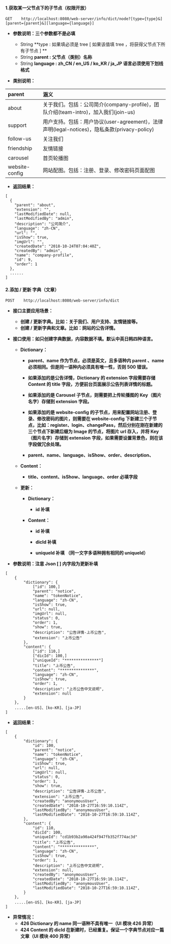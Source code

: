 #### 1.获取某一父节点下的子节点（权限开放）

```
GET    http://localhost:8080/web-server/info/dict/node?[type={type}&][parent={parent}&][language={language}]
```

* **参数说明：三个参数都不是必填**

  * String  **type :  如果填必须是 tree \[ 如果该值填 tree ，将获得父节点下所有子节点 \] **
  * String  **parent : 父节点（类别）名称**
  * String  **language : zh\_CN / en\_US / ko\_KR / ja\_JP  语言必须使用下划线格式**

* **类别说明：**

| parent | 涵义 |
| :--- | :--- |
| about | 关于我们。包括：公司简介\(company-profile\)，团队介绍\(team-intro\)，加入我们\(join-us\) |
| support | 用户支持。包括：用户协议\(user-agreement\)，法律声明\(legal-notices\)，隐私条款\(privacy-policy\) |
| follow-us | 关注我们 |
| friendship | 友情链接 |
| carousel | 首页轮播图 |
| website-config | 网站配图。包括：注册、登录、修改密码页面配图 |

* **返回结果：**

```
[
  {
    "parent": "about",
    "extension": "",
    "lastModifiedDate": null,
    "lastModifiedBy": "admin",
    "description": "公司简介",
    "language": "zh-CN",
    "url": "",
    "isShow": true,
    "imgUrl": "",
    "createdDate": "2018-10-24T07:04:40Z",
    "createdBy": "admin",
    "name": "company-profile",
    "id": 9,
    "order": 1
  },
  ......
]
```

#### 2.添加 / 更新 字典（文章）

```
POST    http://localhost:8080/web-server/info/dict
```

* **接口主要应用场景：**

  * **创建 / 更新字典。比如：关于我们、用户支持、友情链接等。**
  * **创建 / 更新字典和文章。比如：网站的公告详情。**

* **接口使用：如只创建字典数据，内容数据不填。默认中英日韩四种语言。**

  * **Dictionary：**

    * **parent、name 作为节点，必须是英文，且多语种内 parent 、name 必须相同。但是同一语种内必须具有唯一性，否则 500 错误。**

    * **如果添加的是公告详情，Dictionary 的 extension 字段需要存储 Content 的 title 字段，方便前台页面展示公告列表详情的标题。**

    * **如果添加的是 Carousel 子节点，则需要把上传轮播图的 Key（图片名字）存储到 extension 字段。**

    * **如果添加的是 website-config 的子节点，用来配置网站注册、登录、修改密码的图片，则需要在 website-config 下新建三个子节点，比如：register、login、changePass，然后分别在刚在新建的三个节点下新建后缀为 Image 的节点，将图片 url 存入，并将 Key（图片名字）存储到 extension 字段，如果需要设置背景色，则在该字段做冗余处理。**

    * **parent、name、language、isShow、order、description、**

  * **Content：**

    * **title、content、isShow、language、order 必填字段**

  * **更新：**

    * **Dictionary：**

      * **id 补填**

    * **Content：**

      * **id 补填**

      * **dicId 补填**

      * **uniqueId 补填 （同一文字多语种拥有相同的 uniqueId）**

* **参数说明：注意 Json \[ \] 内字段为更新补填**

```
[
    {
        "dictionary": {
            ["id": 100,]
            "parent": "notice",
            "name": "tokenNotice",
            "language": "zh-CN",
            "isShow": true,
            "url": null,
            "imgUrl": null,
            "status": 0,
            "order": 1,
            "show": true,
            "description": "公告详情-上币公告",
            "extension": "上币公告"
        },
        "content": {
            ["id": 110,]
            ["dicId": 100,]
            ["uniqueId": "***************"]
            "title": "上币公告",
            "content": "***************",
            "language": "zh-CN",
            "isShow": true,
            "order": 1,
            "description": "上币公告中文说明",
            "extension": null
        }
    },
    .....[en-US]、[ko-KR]、[ja-JP]
]
```

* **返回结果：**

```
[
    {
        "dictionary": {
            "id": 100,
            "parent": "notice",
            "name": "tokenNotice",
            "language": "zh-CN",
            "isShow": true,
            "url": null,
            "imgUrl": null,
            "status": 0,
            "order": 1,
            "show": true,
            "description": "公告详情-上币公告",
            "extension": "上币公告",
            "createdBy": "anonymousUser",
            "createdDate": "2018-10-27T16:59:10.114Z",
            "lastModifiedBy": "anonymousUser",
            "lastModifiedDate": "2018-10-27T16:59:10.114Z",
        },
        "content": {
            "id": 110,
            "dicId": 100,
            "uniqueId": "cd1b93b2a90a424f947fb352f774ac3d"
            "title": "上币公告",
            "content": "***************",
            "language": "zh-CN",
            "isShow": true,
            "order": 1,
            "description": "上币公告中文说明",
            "extension": null,
            "createdBy": "anonymousUser",
            "createdDate": "2018-10-27T16:59:10.114Z",
            "lastModifiedBy": "anonymousUser",
            "lastModifiedDate": "2018-10-27T16:59:10.114Z",
        }
    },
    .....[en-US]、[ko-KR]、[ja-JP]
]
```

* **异常情况：**
  * **426  Dictionary 的 name 同一语种不具有唯一（UI 模块 426 异常）**
  * **424  Content 的 dicId 在新建时，已经重复。保证一个字典节点对应一篇文章（UI 模块 400 异常）**




